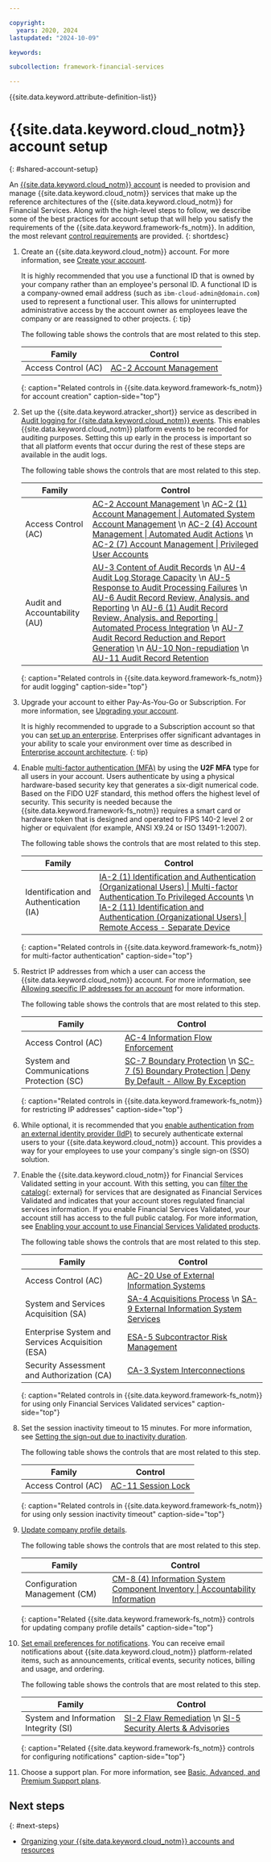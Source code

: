 ```yaml
---

copyright:
  years: 2020, 2024
lastupdated: "2024-10-09"

keywords: 

subcollection: framework-financial-services

---
```


{{site.data.keyword.attribute-definition-list}}

# {{site.data.keyword.cloud_notm}} account setup
{: #shared-account-setup}

An [{{site.data.keyword.cloud_notm}} account](/docs/account?topic=account-overview) is needed to provision and manage {{site.data.keyword.cloud_notm}} services that make up the reference architectures of the {{site.data.keyword.cloud_notm}} for Financial Services. Along with the high-level steps to follow, we describe some of the best practices for account setup that will help you satisfy the requirements of the {{site.data.keyword.framework-fs_notm}}. In addition, the most relevant [control requirements](/docs/framework-financial-services?topic=framework-financial-services-about#framework-control-requirements) are provided.
{: shortdesc}

1. Create an {{site.data.keyword.cloud_notm}} account. For more information, see [Create your account](/docs/account?topic=account-account-getting-started#account-gs-create).

   It is highly recommended that you use a functional ID that is owned by your company rather than an employee's personal ID. A functional ID is a company-owned email address (such as `ibm-cloud-admin@domain.com`) used to represent a functional user. This allows for uninterrupted administrative access by the account owner as employees leave the company or are reassigned to other projects.
   {: tip}

   The following table shows the controls that are most related to this step.

   | Family              | Control                                           |
   |---------------------|---------------------------------------------------|
   | Access Control (AC) | [AC-2 Account Management](/docs/framework-financial-services-controls?topic=framework-financial-services-controls-ac-2)  |
   {: caption="Related controls in {{site.data.keyword.framework-fs_notm}} for account creation" caption-side="top"}

1. Set up the {{site.data.keyword.atracker_short}} service as described in [Audit logging for {{site.data.keyword.cloud_notm}} events](/docs/framework-financial-services?topic=framework-financial-services-shared-logging-audit). This enables {{site.data.keyword.cloud_notm}} platform events to be recorded for auditing purposes. Setting this up early in the process is important so that all platform events that occur during the rest of these steps are available in the audit logs.

   The following table shows the controls that are most related to this step.

   | Family              | Control                                           |
   |---------------------|---------------------------------------------------|
   | Access Control (AC) | [AC-2 Account Management](/docs/framework-financial-services-controls?topic=framework-financial-services-controls-ac-2) \n [AC-2 (1) Account Management &#124; Automated System Account Management](/docs/framework-financial-services-controls?topic=framework-financial-services-controls-ac-2.1) \n [AC-2 (4) Account Management &#124; Automated Audit Actions](/docs/framework-financial-services-controls?topic=framework-financial-services-controls-ac-2.4) \n [AC-2 (7) Account Management &#124; Privileged User Accounts](/docs/framework-financial-services-controls?topic=framework-financial-services-controls-ac-2.7) |
   | Audit and Accountability (AU) | [AU-3 Content of Audit Records](/docs/framework-financial-services-controls?topic=framework-financial-services-controls-au-3) \n [AU-4 Audit Log Storage Capacity](/docs/framework-financial-services-controls?topic=framework-financial-services-controls-au-4) \n [AU-5 Response to Audit Processing Failures](/docs/framework-financial-services-controls?topic=framework-financial-services-controls-au-5) \n [AU-6 Audit Record Review, Analysis. and Reporting](/docs/framework-financial-services-controls?topic=framework-financial-services-controls-au-6) \n [AU-6 (1) Audit Record Review, Analysis. and Reporting &#124; Automated Process Integration](/docs/framework-financial-services-controls?topic=framework-financial-services-controls-au-6.1) \n [AU-7 Audit Record Reduction and Report Generation](/docs/framework-financial-services-controls?topic=framework-financial-services-controls-au-7) \n [AU-10 Non-repudiation](/docs/framework-financial-services-controls?topic=framework-financial-services-controls-au-10) \n [AU-11 Audit Record Retention](/docs/framework-financial-services-controls?topic=framework-financial-services-controls-au-11) |
   {: caption="Related controls in {{site.data.keyword.framework-fs_notm}} for audit logging" caption-side="top"}

1. Upgrade your account to either Pay-As-You-Go or Subscription. For more information, see [Upgrading your account](/docs/account?topic=account-upgrading-account).

   It is highly recommended to upgrade to a Subscription account so that you can [set up an enterprise](/docs/framework-financial-services?topic=framework-financial-services-shared-account-access-management#enterprise). Enterprises offer significant advantages in your ability to scale your environment over time as described in [Enterprise account architecture](/docs/enterprise-account-architecture?topic=enterprise-account-architecture-about).
   {: tip}

1. Enable [multi-factor authentication (MFA)](/docs/account?topic=account-enablemfa) by using the **U2F MFA** type for all users in your account. Users authenticate by using a physical hardware-based security key that generates a six-digit numerical code. Based on the FIDO U2F standard, this method offers the highest level of security. This security is needed because the {{site.data.keyword.framework-fs_notm}} requires a smart card or hardware token that is designed and operated to FIPS 140-2 level 2 or higher or equivalent (for example, ANSI X9.24 or ISO 13491-1:2007).

   The following table shows the controls that are most related to this step.
   
   | Family              | Control                                           |
   |---------------------|---------------------------------------------------|
   | Identification and Authentication (IA) | [IA-2 (1) Identification and Authentication (Organizational Users) &#124; Multi-factor Authentication To Privileged Accounts](/docs/framework-financial-services-controls?topic=framework-financial-services-controls-ia-2.1) \n [IA-2 (11) Identification and Authentication (Organizational Users) &#124; Remote Access - Separate Device](/docs/framework-financial-services-controls?topic=framework-financial-services-controls-ia-2.11) |
   {: caption="Related controls in {{site.data.keyword.framework-fs_notm}} for multi-factor authentication" caption-side="top"}

1. Restrict IP addresses from which a user can access the {{site.data.keyword.cloud_notm}} account. For more information, see [Allowing specific IP addresses for an account](/docs/account?topic=account-ips#ips_account) for more information.

   The following table shows the controls that are most related to this step.

   | Family              | Control                                           |
   |---------------------|---------------------------------------------------|
   | Access Control (AC) | [AC-4 Information Flow Enforcement](/docs/framework-financial-services-controls?topic=framework-financial-services-controls-ac-4) |
   | System and Communications Protection (SC)  | [SC-7 Boundary Protection](/docs/framework-financial-services-controls?topic=framework-financial-services-controls-sc-7) \n [SC-7 (5) Boundary Protection &#124; Deny By Default - Allow By Exception](/docs/framework-financial-services-controls?topic=framework-financial-services-controls-sc-7.5) |
   {: caption="Related controls in {{site.data.keyword.framework-fs_notm}} for restricting IP addresses" caption-side="top"}

1. While optional, it is recommended that you [enable authentication from an external identity provider (IdP)](/docs/account?topic=account-idp-integration) to securely authenticate external users to your {{site.data.keyword.cloud_notm}} account. This provides a way for your employees to use your company's single sign-on (SSO) solution.

1. Enable the {{site.data.keyword.cloud_notm}} for Financial Services Validated setting in your account. With this setting, you can [filter the catalog](https://cloud.ibm.com/catalog?search=label%3Afs_ready){: external} for services that are designated as Financial Services Validated and indicates that your account stores regulated financial services information. If you enable Financial Services Validated, your account still has access to the full public catalog. For more information, see [Enabling your account to use Financial Services Validated products](/docs/account?topic=account-enabling-fs-validated).

   The following table shows the controls that are most related to this step.

   | Family              | Control                                           |
   |---------------------|---------------------------------------------------|
   | Access Control (AC) | [AC-20 Use of External Information Systems](/docs/framework-financial-services-controls?topic=framework-financial-services-controls-ac-20) |
   | System and Services Acquisition (SA) | [SA-4 Acquisitions Process](/docs/framework-financial-services-controls?topic=framework-financial-services-controls-sa-4) \n [SA-9 External Information System Services](/docs/framework-financial-services-controls?topic=framework-financial-services-controls-sa-9) |
   | Enterprise System and Services Acquisition (ESA) | [ESA-5 Subcontractor Risk Management](/docs/framework-financial-services-controls?topic=framework-financial-services-controls-esa-5) |
   | Security Assessment and Authorization (CA) | [CA-3 System Interconnections](/docs/framework-financial-services-controls?topic=framework-financial-services-controls-ca-3) |
   {: caption="Related controls  in {{site.data.keyword.framework-fs_notm}} for using only Financial Services Validated services" caption-side="top"} 

1. Set the session inactivity timeout to 15 minutes. For more information, see [Setting the sign-out due to inactivity duration](/docs/account?topic=account-iam-work-sessions#sessions-inactivity).

   The following table shows the controls that are most related to this step.

   | Family              | Control                                           |
   |---------------------|---------------------------------------------------|
   | Access Control (AC) | [AC-11 Session Lock](/docs/framework-financial-services-controls?topic=framework-financial-services-controls-ac-11) |
   {: caption="Related controls in {{site.data.keyword.framework-fs_notm}} for using only session inactivity timeout" caption-side="top"}

1. [Update company profile details](/docs/account?topic=account-contact-info).  

   The following table shows the controls that are most related to this step.

   | Family              | Control                                           |
   |---------------------|---------------------------------------------------|
   | Configuration Management (CM) | [CM-8 (4) Information System Component Inventory &#124; Accountability Information](/docs/framework-financial-services-controls?topic=framework-financial-services-controls-cm-8.4) |
   {: caption="Related {{site.data.keyword.framework-fs_notm}} controls for updating company profile details" caption-side="top"}

1. [Set email preferences for notifications](/docs/account?topic=account-email-prefs). You can receive email notifications about {{site.data.keyword.cloud_notm}} platform-related items, such as announcements, critical events, security notices, billing and usage, and ordering.

   The following table shows the controls that are most related to this step.

   | Family              | Control                                           |
   |---------------------|---------------------------------------------------|
   | System and Information Integrity (SI) |  [SI-2 Flaw Remediation](/docs/framework-financial-services-controls?topic=framework-financial-services-controls-si-2) \n [SI-5 Security Alerts & Advisories](/docs/framework-financial-services-controls?topic=framework-financial-services-controls-si-5) |
   {: caption="Related {{site.data.keyword.framework-fs_notm}} controls for configuring notifications" caption-side="top"}

1. Choose a support plan. For more information, see [Basic, Advanced, and Premium Support plans](/docs/get-support?topic=get-support-support-plans).

## Next steps
{: #next-steps}

* [Organizing your {{site.data.keyword.cloud_notm}} accounts and resources](/docs/framework-financial-services?topic=framework-financial-services-shared-account-organization)
